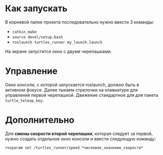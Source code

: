 # Как запускать
В корневой папке проекта последовательно нужно ввести 3 команды:
* `catkin_make`
* `source devel/setup.bash`
* `roslaunch turtles_runner my_launch.launch`

На экране запустится окно с двумя черепашками.

# Управление
Окно консоли, с которой запускается roslaunch, должно быть в активном фокусе. Далее тыкаем стрелочки на клавиатуре для управления первой черепашкой. Движение стандартное для для пакета `turtle_teleop_key`.

# Дополнительно
Для **смены скорости второй черепашки**, которая следует за первой, нужно создать отдельное окно консоли и ввести следующую команду:

`rosparam set /turtles_runner/speed *числовое_значение_скорости*`